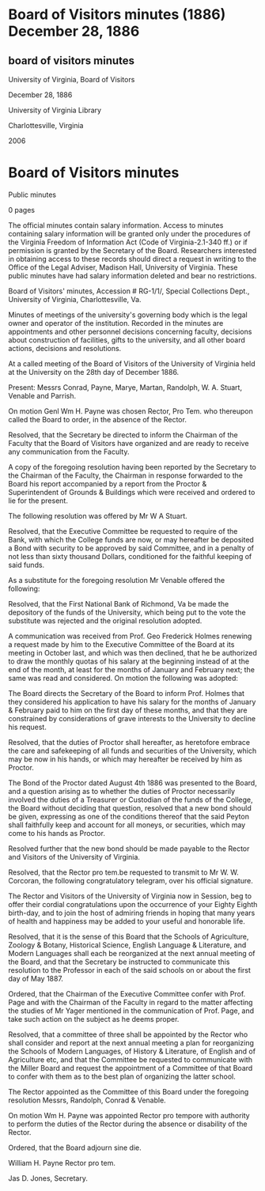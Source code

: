 Board of Visitors minutes (1886) December 28, 1886
==================================================

board of visitors minutes
-------------------------

University of Virginia, Board of Visitors

December 28, 1886

University of Virginia Library

Charlottesville, Virginia

2006

Board of Visitors minutes
=========================

Public minutes

0 pages

The official minutes contain salary information. Access to minutes containing salary information will be granted only under the procedures of the Virginia Freedom of Information Act (Code of Virginia-2.1-340 ff.) or if permission is granted by the Secretary of the Board. Researchers interested in obtaining access to these records should direct a request in writing to the Office of the Legal Adviser, Madison Hall, University of Virginia. These public minutes have had salary information deleted and bear no restrictions.

Board of Visitors' minutes, Accession # RG-1/1/, Special Collections Dept., University of Virginia, Charlottesville, Va.

Minutes of meetings of the university's governing body which is the legal owner and operator of the institution. Recorded in the minutes are appointments and other personnel decisions concerning faculty, decisions about construction of facilities, gifts to the university, and all other board actions, decisions and resolutions.

At a called meeting of the Board of Visitors of the University of Virginia held at the University on the 28th day of December 1886.

Present: Messrs Conrad, Payne, Marye, Martan, Randolph, W. A. Stuart, Venable and Parrish.

On motion Genl Wm H. Payne was chosen Rector, Pro Tem. who thereupon called the Board to order, in the absence of the Rector.

Resolved, that the Secretary be directed to inform the Chairman of the Faculty that the Board of Visitors have organized and are ready to receive any communication from the Faculty.

A copy of the foregoing resolution having been reported by the Secretary to the Chairman of the Faculty, the Chairman in response forwarded to the Board his report accompanied by a report from the Proctor & Superintendent of Grounds & Buildings which were received and ordered to lie for the present.

The following resolution was offered by Mr W A Stuart.

Resolved, that the Executive Committee be requested to require of the Bank, with which the College funds are now, or may hereafter be deposited a Bond with security to be approved by said Committee, and in a penalty of not less than sixty thousand Dollars, conditioned for the faithful keeping of said funds.

As a substitute for the foregoing resolution Mr Venable offered the following:

Resolved, that the First National Bank of Richmond, Va be made the depository of the funds of the University, which being put to the vote the substitute was rejected and the original resolution adopted.

A communication was received from Prof. Geo Frederick Holmes renewing a request made by him to the Executive Committee of the Board at its meeting in October last, and which was then declined, that he be authorized to draw the monthly quotas of his salary at the beginning instead of at the end of the month, at least for the months of January and February next; the same was read and considered. On motion the following was adopted:

The Board directs the Secretary of the Board to inform Prof. Holmes that they considered his application to have his salary for the months of January & February paid to him on the first day of these months, and that they are constrained by considerations of grave interests to the University to decline his request.

Resolved, that the duties of Proctor shall hereafter, as heretofore embrace the care and safekeeping of all funds and securities of the University, which may be now in his hands, or which may hereafter be received by him as Proctor.

The Bond of the Proctor dated August 4th 1886 was presented to the Board, and a question arising as to whether the duties of Proctor necessarily involved the duties of a Treasurer or Custodian of the funds of the College, the Board without deciding that question, resolved that a new bond should be given, expressing as one of the conditions thereof that the said Peyton shall faithfully keep and account for all moneys, or securities, which may come to his hands as Proctor.

Resolved further that the new bond should be made payable to the Rector and Visitors of the University of Virginia.

Resolved, that the Rector pro tem.be requested to transmit to Mr W. W. Corcoran, the following congratulatory telegram, over his official signature.

The Rector and Visitors of the University of Virginia now in Session, beg to offer their cordial congratulations upon the occurrence of your Eighty Eighth birth-day, and to join the host of admiring friends in hoping that many years of health and happiness may be added to your useful and honorable life.

Resolved, that it is the sense of this Board that the Schools of Agriculture, Zoology & Botany, Historical Science, English Language & Literature, and Modern Languages shall each be reorganized at the next annual meeting of the Board, and that the Secretary be instructed to communicate this resolution to the Professor in each of the said schools on or about the first day of May 1887.

Ordered, that the Chairman of the Executive Committee confer with Prof. Page and with the Chairman of the Faculty in regard to the matter affecting the studies of Mr Yager mentioned in the communication of Prof. Page, and take such action on the subject as he deems proper.

Resolved, that a committee of three shall be appointed by the Rector who shall consider and report at the next annual meeting a plan for reorganizing the Schools of Modern Languages, of History & Literature, of English and of Agriculture etc, and that the Committee be requested to communicate with the Miller Board and request the appointment of a Committee of that Board to confer with them as to the best plan of organizing the latter school.

The Rector appointed as the Committee of this Board under the foregoing resolution Messrs, Randolph, Conrad & Venable.

On motion Wm H. Payne was appointed Rector pro tempore with authority to perform the duties of the Rector during the absence or disability of the Rector.

Ordered, that the Board adjourn sine die.

William H. Payne Rector pro tem.

Jas D. Jones, Secretary.